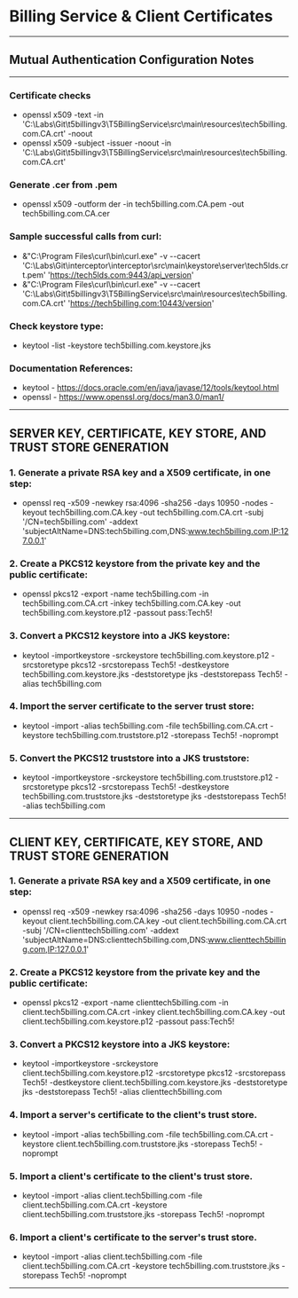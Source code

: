 # Billing Service & Client Certificates

---

## Mutual Authentication Configuration Notes

---

### Certificate checks

* openssl x509 -text -in 'C:\Labs\Git\t5billingv3\T5BillingService\src\main\resources\tech5billing.com.CA.crt' -noout
* openssl x509 -subject -issuer -noout -in 'C:\Labs\Git\t5billingv3\T5BillingService\src\main\resources\tech5billing.com.CA.crt'

### Generate .cer from .pem

* openssl x509 -outform der -in tech5billing.com.CA.pem -out tech5billing.com.CA.cer

### Sample successful calls from curl:

* &"C:\Program Files\curl\bin\curl.exe" -v --cacert 'C:\Labs\Git\interceptor\interceptor\src\main\keystore\server\tech5lds.crt.pem' 'https://tech5lds.com:9443/api_version'
* &"C:\Program Files\curl\bin\curl.exe" -v --cacert 'C:\Labs\Git\t5billingv3\T5BillingService\src\main\resources\tech5billing.com.CA.crt' 'https://tech5billing.com:10443/version'

### Check keystore type:

* keytool -list -keystore tech5billing.com.keystore.jks

### Documentation References:

* keytool - https://docs.oracle.com/en/java/javase/12/tools/keytool.html
* openssl - https://www.openssl.org/docs/man3.0/man1/

---

## SERVER KEY, CERTIFICATE, KEY STORE, AND TRUST STORE GENERATION

### 1. Generate a private RSA key and a X509 certificate, in one step:

* openssl req -x509 -newkey rsa:4096 -sha256 -days 10950 -nodes -keyout tech5billing.com.CA.key -out tech5billing.com.CA.crt -subj '/CN=tech5billing.com' -addext 'subjectAltName=DNS:tech5billing.com,DNS:www.tech5billing.com,IP:127.0.0.1'

### 2. Create a PKCS12 keystore from the private key and the public certificate:

* openssl pkcs12 -export -name tech5billing.com -in tech5billing.com.CA.crt -inkey tech5billing.com.CA.key -out tech5billing.com.keystore.p12 -passout pass:Tech5!

### 3. Convert a PKCS12 keystore into a JKS keystore:

* keytool -importkeystore -srckeystore tech5billing.com.keystore.p12 -srcstoretype pkcs12 -srcstorepass Tech5! -destkeystore tech5billing.com.keystore.jks -deststoretype jks -deststorepass Tech5! -alias tech5billing.com

### 4. Import the server certificate to the server trust store:

* keytool -import -alias tech5billing.com -file tech5billing.com.CA.crt -keystore tech5billing.com.truststore.p12 -storepass Tech5! -noprompt

### 5. Convert the PKCS12 truststore into a JKS truststore:

* keytool -importkeystore -srckeystore tech5billing.com.truststore.p12 -srcstoretype pkcs12 -srcstorepass Tech5! -destkeystore tech5billing.com.truststore.jks -deststoretype jks -deststorepass Tech5! -alias tech5billing.com

---

## CLIENT KEY, CERTIFICATE, KEY STORE, AND TRUST STORE GENERATION

### 1. Generate a private RSA key and a X509 certificate, in one step:

* openssl req -x509 -newkey rsa:4096 -sha256 -days 10950 -nodes -keyout client.tech5billing.com.CA.key -out client.tech5billing.com.CA.crt -subj '/CN=clienttech5billing.com' -addext 'subjectAltName=DNS:clienttech5billing.com,DNS:www.clienttech5billing.com,IP:127.0.0.1'

### 2. Create a PKCS12 keystore from the private key and the public certificate:

* openssl pkcs12 -export -name clienttech5billing.com -in client.tech5billing.com.CA.crt -inkey client.tech5billing.com.CA.key -out client.tech5billing.com.keystore.p12 -passout pass:Tech5!

### 3. Convert a PKCS12 keystore into a JKS keystore:

* keytool -importkeystore -srckeystore client.tech5billing.com.keystore.p12 -srcstoretype pkcs12 -srcstorepass Tech5! -destkeystore client.tech5billing.com.keystore.jks -deststoretype jks -deststorepass Tech5! -alias clienttech5billing.com

### 4. Import a server's certificate to the client's trust store.

* keytool -import -alias tech5billing.com -file tech5billing.com.CA.crt -keystore client.tech5billing.com.truststore.jks -storepass Tech5! -noprompt

### 5. Import a client's certificate to the client's trust store.

* keytool -import -alias client.tech5billing.com -file client.tech5billing.com.CA.crt -keystore client.tech5billing.com.truststore.jks -storepass Tech5! -noprompt

### 6. Import a client's certificate to the server's trust store.

* keytool -import -alias client.tech5billing.com -file client.tech5billing.com.CA.crt -keystore tech5billing.com.truststore.jks -storepass Tech5! -noprompt

---
